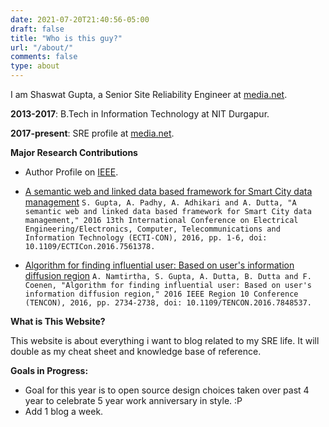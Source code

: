 ```yaml
---
date: 2021-07-20T21:40:56-05:00
draft: false
title: "Who is this guy?"
url: "/about/"
comments: false
type: about
---
```


I am Shaswat Gupta, a Senior Site Reliability Engineer at [media.net][mnet-sre].

[mnet-sre]: https://careers.media.net/system-operations/site-reliability-engineer/

**2013-2017**: B.Tech in Information Technology at NIT Durgapur.

**2017-present**: SRE profile at [media.net][mnet-sre].

[mnet-sre]: https://careers.media.net/system-operations/site-reliability-engineer/

**Major Research Contributions**

* Author Profile on [IEEE][ieee-author].

* [A semantic web and linked data based framework for Smart City data management][paper-1]
``` S. Gupta, A. Padhy, A. Adhikari and A. Dutta, "A semantic web and linked data based framework for Smart City data management," 2016 13th International Conference on Electrical Engineering/Electronics, Computer, Telecommunications and Information Technology (ECTI-CON), 2016, pp. 1-6, doi: 10.1109/ECTICon.2016.7561378. ```
* [Algorithm for finding influential user: Based on user's information diffusion region][paper-2]
``` A. Namtirtha, S. Gupta, A. Dutta, B. Dutta and F. Coenen, "Algorithm for finding influential user: Based on user's information diffusion region," 2016 IEEE Region 10 Conference (TENCON), 2016, pp. 2734-2738, doi: 10.1109/TENCON.2016.7848537. ``` 

[ieee-author]: https://ieeexplore.ieee.org/author/37085860520
[paper-1]: https://ieeexplore.ieee.org/document/7561378
[paper-2]: https://ieeexplore.ieee.org/document/7848537

**What is This Website?**

This website is about everything i want to blog related to my SRE life. It will double as my cheat sheet and
knowledge base of reference.

**Goals in Progress:**

- Goal for this year is to open source design choices taken over past 4 year to celebrate 5 year work anniversary in style. :P 
- Add 1 blog a week.